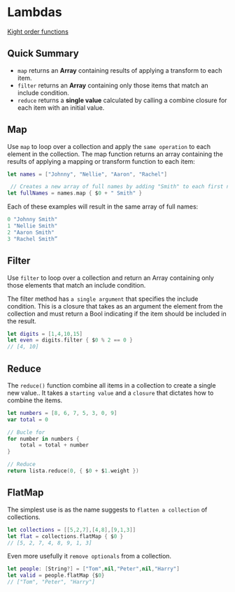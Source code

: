 # Lambdas

[Kight order functions](https://useyourloaf.com/blog/swift-guide-to-map-filter-reduce/)

## Quick Summary

+ `map` returns an **Array** containing results of applying a transform to each item.
+ `filter` returns an **Array** containing only those items that match an include condition.
+ `reduce` returns a **single value** calculated by calling a combine closure for each item with an initial value.

## Map

Use `map` to loop over a collection and apply the `same operation` to each element in the collection. The map function returns an array containing the results of applying a mapping or transform function to each item:

```Swift
let names = ["Johnny", "Nellie", "Aaron", "Rachel"]

 // Creates a new array of full names by adding "Smith" to each first name
let fullNames = names.map { $0 + " Smith" }
```

Each of these examples will result in the same array of full names:

```Swift
0 "Johnny Smith"
1 "Nellie Smith"
2 "Aaron Smith"
3 "Rachel Smith”
```

## Filter

Use `filter` to loop over a collection and return an Array containing only those elements that match an include condition.

The filter method has `a single argument` that specifies the include condition. This is a closure that takes as an argument the element from the collection and must return a Bool indicating if the item should be included in the result.

```Swift
let digits = [1,4,10,15]
let even = digits.filter { $0 % 2 == 0 }
// [4, 10]
```

## Reduce

The `reduce()` function combine all items in a collection to create a single new value.. It takes a `starting value` and a `closure` that dictates how to combine the items.

```Swift
let numbers = [8, 6, 7, 5, 3, 0, 9]
var total = 0

// Bucle for
for number in numbers {
    total = total + number
}

// Reduce
return lista.reduce(0, { $0 + $1.weight })
```

## FlatMap

The simplest use is as the name suggests to `flatten a collection` of collections.

```Swift
let collections = [[5,2,7],[4,8],[9,1,3]]
let flat = collections.flatMap { $0 }
// [5, 2, 7, 4, 8, 9, 1, 3]
```

Even more usefully it `remove optionals`  from a collection.

```Swift
let people: [String?] = ["Tom",nil,"Peter",nil,"Harry"]
let valid = people.flatMap {$0}
// ["Tom", "Peter", "Harry"]
```